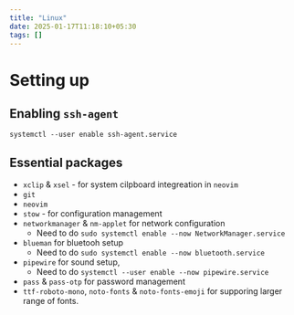 ```yaml
---
title: "Linux"
date: 2025-01-17T11:18:10+05:30
tags: []
---
```


# Setting up

## Enabling `ssh-agent`

```
systemctl --user enable ssh-agent.service
```

## Essential packages

- `xclip` & `xsel` - for system cilpboard integreation in `neovim`
- `git`
- `neovim`
- `stow` - for configuration management
- `networkmanager` & `nm-applet` for network configuration
  - Need to do `sudo systemctl enable --now NetworkManager.service`
- `blueman` for bluetooh setup
  - Need to do `sudo systemctl enable --now bluetooth.service`
- `pipewire` for sound setup,
  - Need to do `systemctl --user enable --now pipewire.service`
- `pass` & `pass-otp` for password management
- `ttf-roboto-mono`, `noto-fonts` & `noto-fonts-emoji` for supporing larger range of fonts.
